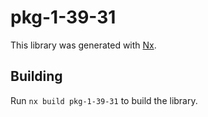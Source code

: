 # pkg-1-39-31

This library was generated with [Nx](https://nx.dev).

## Building

Run `nx build pkg-1-39-31` to build the library.
